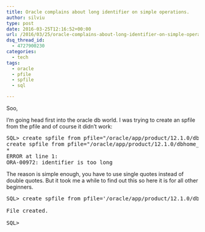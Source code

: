 ```yaml
---
title: Oracle complains about long identifier on simple operations.
author: silviu
type: post
date: 2016-03-25T12:16:52+00:00
url: /2016/03/25/oracle-complains-about-long-identifier-on-simple-operations/
dsq_thread_id:
  - 4727900230
categories:
  - tech
tags:
  - oracle
  - pfile
  - spfile
  - sql

---
```

Soo,

I&#8217;m going head first into the oracle db world. I was trying to create an spfile from the pfile and of course it didn&#8217;t work:

<pre class="EnlighterJSRAW" data-enlighter-language="sql" data-enlighter-theme="" data-enlighter-highlight="" data-enlighter-linenumbers="" data-enlighter-lineoffset="" data-enlighter-title="" data-enlighter-group="">SQL> create spfile from pfile="/oracle/app/product/12.1.0/dbhome_1/dbs/initORCL.ora";
create spfile from pfile="/oracle/app/product/12.1.0/dbhome_1/dbs/initORCL.ora"
*
ERROR at line 1:
ORA-00972: identifier is too long</pre>

The reason is simple enough, you have to use single quotes instead of double quotes. But it took me a while to find out this so here it is for all other beginners.

<pre class="EnlighterJSRAW" data-enlighter-language="sql" data-enlighter-theme="" data-enlighter-highlight="" data-enlighter-linenumbers="" data-enlighter-lineoffset="" data-enlighter-title="" data-enlighter-group="">SQL> create spfile from pfile='/oracle/app/product/12.1.0/dbhome_1/dbs/initORCL.ora';

File created.

SQL></pre>